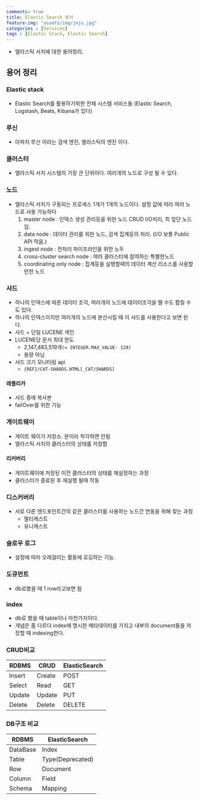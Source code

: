 ```yaml
---
comments: true
title: Elastic Search 용어
feature-img: "assets/img/jeju.jpg"
categories : [Services]
tags : [Elastic Stack, Elastic Search]
---
```


- 엘라스틱 서치에 대한 용어정리.

## 용어 정리

### Elastic stack

- Elastic Search를 활용하기위한 전체 시스템 서비스들 (Elastic Search, Logstash, Beats, Kibana가 있다)

### 루신

- 아파치 루신 이라는 검색 엔진, 엘라스틱의 엔진 이다.

### 클러스터

- 엘라스틱 서치 시스템의 가장 큰 단위이다. 여러개의 노드로 구성 될 수 있다.

### 노드

- 엘라스틱 서치가 구동되는 프로세스 1개가 1개의 노드이다. 설정 값에 따라 여러 노드로 사용 가능하다
    1. master node : 인덱스 생성 관리등을 위한 노드 CRUD I/O처리, 최 앞단 노드임.
    2. data node : 데이터 관리를 위한 노드, 검색 집계등의 처리. (I/O 보통 Public API 막음.)
    3. ingest node : 전처리 파이프라인을 위한 노두
    4. cross-cluster search node : 여러 클러스터에 참여하는 특별한노드
    5. coordinating only node : 집계등을 실행할때의 데이터 계산 리소스를 사용할만한 노드

### 샤드

- 하나의 인덱스에 따른 데이터 조각, 여러개의 노드에 데이터조각을 뗄 수도 합칠 수도 있다.
- 하나의 인덱스이지만 여러개의 노드에 분산시킬 때 이 샤드를 사용한다고 보면 된다.
- 샤드 = 단일 LUCENE 색인
- LUCENE당 문서 최대 한도
  - 2,147,483,519개`(= INTEGER.MAX_VALUE- 128)`
  - 용량 아님
- 샤드 크기 모니터링 api
  - `{REF}/CAT-SHARDS.HTML[_CAT/SHARDS]`

#### 레플리카

- 샤드 중에 복사본
- failOver를 위한 기능

### 게이트웨이

- 게이트 웨이가 저장소. 문이라 착각하면 안됨
- 엘라스틱 서치의 클러스터의 상태를 저장함

#### 리커버리

- 게이트웨이에 저장된 이전 클러스터의 상태를 재설정하는 과정
- 클러스터가 종료된 후 재실행 될때 작동

### 디스커버리

- 서로 다른 엔드포인트간의 같은 클러스터를 사용하는 노드간 연동을 위해 찾는 과정
  - 멀티캐스트
  - 유니캐스트

### 슬로우 로그

- 설정에 따라 오래걸리는 활동에 로깅하는 기능.

### 도큐먼트

- db로봤을 때 1 row라고보면 됨

### index

- db로 봤을 때 table이나 마찬가지이다.
- 개념은 좀 다르다 index에 명시한 메타데이터를 가지고 내부의 document들을 저장할 때 indexing한다.

### CRUD비교

|RDBMS|CRUD|ElasticSearch|
|-|-|-|
|Insert|Create|POST|
|Select|Read|GET|
|Update|Update|PUT|
|Delete|Delete|DELETE|

### DB구조 비교

|RDBMS|ElasticSearch|
|-|-|
|DataBase|Index|
|Table|Type(Deprecated)|
|Row|Document|
|Column|Field|
|Schema|Mapping|
